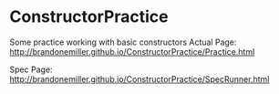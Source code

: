 ConstructorPractice
===================

Some practice working with basic constructors
Actual Page: http://brandonemiller.github.io/ConstructorPractice/Practice.html

Spec Page: http://brandonemiller.github.io/ConstructorPractice/SpecRunner.html

